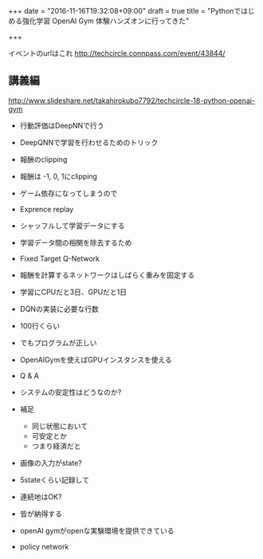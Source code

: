 +++
date = "2016-11-16T19:32:08+09:00"
draft = true
title = "Pythonではじめる強化学習 OpenAI Gym 体験ハンズオンに行ってきた"

+++

イベントのurlはこれ
http://techcircle.connpass.com/event/43844/

## 講義編
http://www.slideshare.net/takahirokubo7792/techcircle-18-python-openai-gym

* 行動評価はDeepNNで行う
* DeepQNNで学習を行わせるためのトリック
* 報酬のclipping
 * 報酬は -1, 0, 1にclipping
 * ゲーム依存になってしまうので
* Exprence replay
 * シャッフルして学習データにする
 * 学習データ間の相関を除去するため
* Fixed Target Q-Network
 * 報酬を計算するネットワークはしばらく重みを固定する

* 学習にCPUだと3日、GPUだと1日

* DQNの実装に必要な行数
 * 100行くらい
 * でもプログラムが正しい
 * OpenAIGymを使えばGPUインスタンスを使える

* Q & A
 * システムの安定性はどうなのか?
  * 補足
	 * 同じ状態において
	 * 可安定とか
	  * つまり経済だと
 * 画像の入力がstate?
  * 5stateくらい記録して
 * 連続地はOK?
 * 皆が納得する
  * openAI gymがopenな実験環境を提供できている
* policy network
